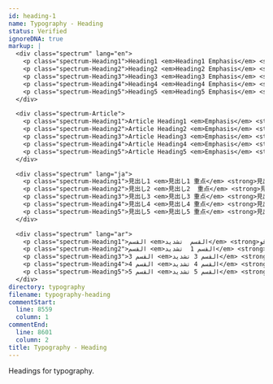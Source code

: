 ```yaml
---
id: heading-1
name: Typography - Heading
status: Verified
ignoreDNA: true
markup: |
  <div class="spectrum" lang="en">
    <p class="spectrum-Heading1">Heading1 <em>Heading1 Emphasis</em> <strong>Heading1 Strong</strong>.</p>
    <p class="spectrum-Heading2">Heading2 <em>Heading2 Emphasis</em> <strong>Heading2 Strong</strong>.</p>
    <p class="spectrum-Heading3">Heading3 <em>Heading3 Emphasis</em> <strong>Heading3 Strong</strong>.</p>
    <p class="spectrum-Heading4">Heading4 <em>Heading4 Emphasis</em> <strong>Heading4 Strong</strong>.</p>
    <p class="spectrum-Heading5">Heading5 <em>Heading5 Emphasis</em> <strong>Heading5 Strong</strong>.</p>
  </div>

  <div class="spectrum-Article">
    <p class="spectrum-Heading1">Article Heading1 <em>Emphasis</em> <strong>Strong</strong>.</p>
    <p class="spectrum-Heading2">Article Heading2 <em>Emphasis</em> <strong>Strong</strong>.</p>
    <p class="spectrum-Heading3">Article Heading3 <em>Emphasis</em> <strong>Strong</strong>.</p>
    <p class="spectrum-Heading4">Article Heading4 <em>Emphasis</em> <strong>Strong</strong>.</p>
    <p class="spectrum-Heading5">Article Heading5 <em>Emphasis</em> <strong>Strong</strong>.</p>
  </div>

  <div class="spectrum" lang="ja">
    <p class="spectrum-Heading1">見出し1 <em>見出し1 重点</em> <strong>見出し1 強い強調</strong>.</p>
    <p class="spectrum-Heading2">見出し2 <em>見出し2  重点</em> <strong>見出し2 強い強調</strong>.</p>
    <p class="spectrum-Heading3">見出し3 <em>見出し3 重点</em> <strong>見出し3 強い強調</strong>.</p>
    <p class="spectrum-Heading4">見出し4 <em>見出し4 重点</em> <strong>見出し4 強い強調</strong>.</p>
    <p class="spectrum-Heading5">見出し5 <em>見出し5 重点</em> <strong>見出し5 強い強調</strong>.</p>
  </div>

  <div class="spectrum" lang="ar">
    <p class="spectrum-Heading1">القسم <em>القسم  تشديد</em> <strong>القسم  تأكيد قو</strong>.</p>
    <p class="spectrum-Heading2">القسم <em>القسم 1  تشديد</em> <strong>القسم 2 تأكيد قو</strong>.</p>
    <p class="spectrum-Heading3">القسم 3 <em>القسم 3 تشديد</em> <strong>القسم 3 تأكيد قو</strong>.</p>
    <p class="spectrum-Heading4">القسم 4 <em>القسم 4 تشديد</em> <strong>القسم 4 تأكيد قو</strong>.</p>
    <p class="spectrum-Heading5">القسم 5 <em>القسم 5 تشديد</em> <strong>القسم 5 تأكيد قو</strong>.</p>
  </div>
directory: typography
filename: typography-heading
commentStart:
  line: 8559
  column: 1
commentEnd:
  line: 8601
  column: 2
title: Typography - Heading
---
```

Headings for typography.